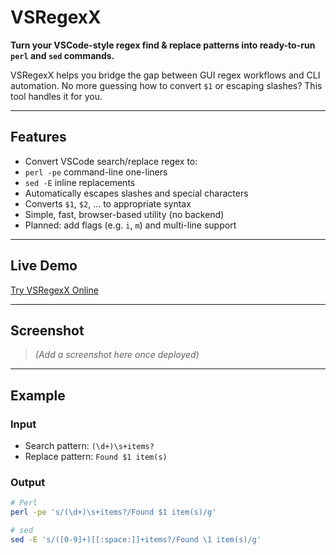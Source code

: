 # VSRegexX

**Turn your VSCode-style regex find & replace patterns into ready-to-run `perl` and `sed` commands.**

VSRegexX helps you bridge the gap between GUI regex workflows and CLI automation. No more guessing how to convert `$1` or escaping slashes? This tool handles it for you.

---

## Features

-  Convert VSCode search/replace regex to:
  - `perl -pe` command-line one-liners
  - `sed -E` inline replacements
-  Automatically escapes slashes and special characters
- Converts `$1`, `$2`, ... to appropriate syntax
-  Simple, fast, browser-based utility (no backend)
-  Planned: add flags (e.g. `i`, `m`) and multi-line support

---

## Live Demo

[Try VSRegexX Online](https://a1245967.github.io/VSRegexX/)

---

## Screenshot

> *(Add a screenshot here once deployed)*

---

## Example

### Input

- Search pattern: `(\d+)\s+items?`
- Replace pattern: `Found $1 item(s)`

### Output

```bash
# Perl
perl -pe 's/(\d+)\s+items?/Found $1 item(s)/g'

# sed
sed -E 's/([0-9]+)[[:space:]]+items?/Found \1 item(s)/g'

